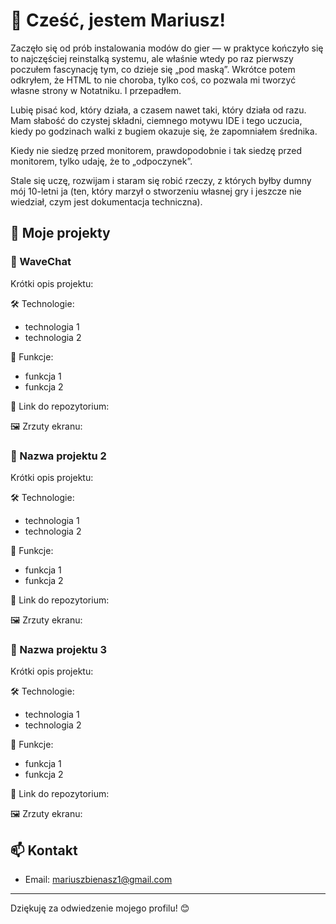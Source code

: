 # 👋 Cześć, jestem Mariusz!

Zaczęło się od prób instalowania modów do gier — w praktyce kończyło się to najczęściej reinstalką systemu, ale właśnie wtedy po raz pierwszy poczułem fascynację tym, co dzieje się „pod maską”. Wkrótce potem odkryłem, że HTML to nie choroba, tylko coś, co pozwala mi tworzyć własne strony w Notatniku. I przepadłem.

Lubię pisać kod, który działa, a czasem nawet taki, który działa od razu. Mam słabość do czystej składni, ciemnego motywu IDE i tego uczucia, kiedy po godzinach walki z bugiem okazuje się, że zapomniałem średnika.

Kiedy nie siedzę przed monitorem, prawdopodobnie i tak siedzę przed monitorem, tylko udaję, że to „odpoczynek”.

Stale się uczę, rozwijam i staram się robić rzeczy, z których byłby dumny mój 10-letni ja (ten, który marzył o stworzeniu własnej gry i jeszcze nie wiedział, czym jest dokumentacja techniczna).

## 🚀 Moje projekty

### 📌 WaveChat
Krótki opis projektu:

🛠️ Technologie:
- technologia 1
- technologia 2
  
📎 Funkcje:
- funkcja 1
- funkcja 2
  
🔗 Link do repozytorium:

🖼️ Zrzuty ekranu:

### 📌 Nazwa projektu 2
Krótki opis projektu:

🛠️ Technologie:
- technologia 1
- technologia 2
  
📎 Funkcje:
- funkcja 1
- funkcja 2
  
🔗 Link do repozytorium:

🖼️ Zrzuty ekranu:

### 📌 Nazwa projektu 3
Krótki opis projektu:

🛠️ Technologie:
- technologia 1
- technologia 2
  
📎 Funkcje:
- funkcja 1
- funkcja 2
  
🔗 Link do repozytorium:

🖼️ Zrzuty ekranu:

## 📫 Kontakt

- Email: mariuszbienasz1@gmail.com

---

Dziękuję za odwiedzenie mojego profilu! 😊
